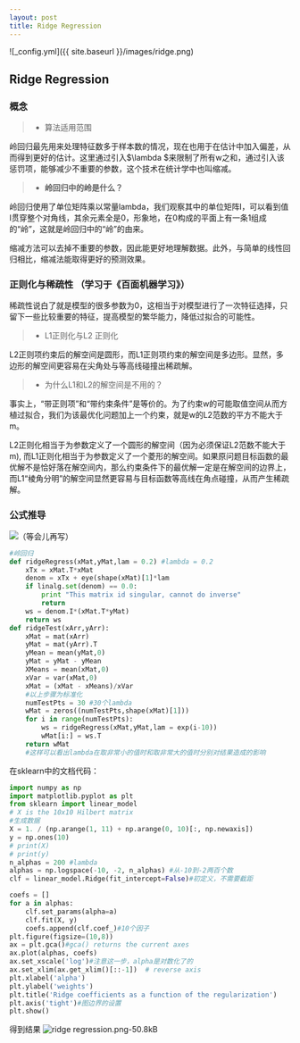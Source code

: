 ```yaml
---
layout: post
title: Ridge Regression
---
```


![_config.yml]({{ site.baseurl }}/images/ridge.png)

## Ridge Regression
### 概念

> * 算法适用范围

岭回归最先用来处理特征数多于样本数的情况，现在也用于在估计中加入偏差，从而得到更好的估计。这里通过引入$\lambda $来限制了所有w之和，通过引入该惩罚项，能够减少不重要的参数，这个技术在统计学中也叫缩减。


> * **岭回归中的岭是什么？**

岭回归使用了单位矩阵乘以常量lambda，我们观察其中的单位矩阵I，可以看到值I贯穿整个对角线，其余元素全是0，形象地，在0构成的平面上有一条1组成的“岭”，这就是岭回归中的“岭”的由来。

缩减方法可以去掉不重要的参数，因此能更好地理解数据。此外，与简单的线性回归相比，缩减法能取得更好的预测效果。

### 正则化与稀疏性 （学习于《百面机器学习》）

稀疏性说白了就是模型的很多参数为0，这相当于对模型进行了一次特征选择，只留下一些比较重要的特征，提高模型的繁华能力，降低过拟合的可能性。

> * L1正则化与L2 正则化

L2正则项约束后的解空间是圆形，而L1正则项约束的解空间是多边形。显然，多边形的解空间更容易在尖角处与等高线碰撞出稀疏解。

> * 为什么L1和L2的解空间是不用的？

事实上，“带正则项”和“带约束条件”是等价的。为了约束w的可能取值空间从而方植过拟合，我们为该最优化问题加上一个约束，就是w的L2范数的平方不能大于m。

L2正则化相当于为参数定义了一个圆形的解空间（因为必须保证L2范数不能大于m), 而L1正则化相当于为参数定义了一个菱形的解空间。如果原问题目标函数的最优解不是恰好落在解空间内，那么约束条件下的最优解一定是在解空间的边界上，而L1“棱角分明”的解空间显然更容易与目标函数等高线在角点碰撞，从而产生稀疏解。

### 公式推导
![（等会儿再写）][1]

```python
#岭回归
def ridgeRegress(xMat,yMat,lam = 0.2) #lambda = 0.2
    xTx = xMat.T*xMat
    denom = xTx + eye(shape(xMat)[1]*lam
    if linalg.set(denom) == 0.0:
        print "This matrix id singular, cannot do inverse"
        return
    ws = denom.I*(xMat.T*yMat)
    return ws
def ridgeTest(xArr,yArr):
    xMat = mat(xArr)
    yMat = mat(yArr).T
    yMean = mean(yMat,0)
    yMat = yMat - yMean
    XMeans = mean(xMat,0)
    xVar = var(xMat,0)
    xMat = (xMat - xMeans)/xVar
    #以上步骤为标准化
    numTestPts = 30 #30个lambda
    wMat = zeros((numTestPts,shape(xMat)[1]))
    for i in range(numTestPts):
        ws = ridgeRegress(xMat,yMat,lam = exp(i-10))
        wMat[i:] = ws.T
    return wMat
    #这样可以看出lambda在取非常小的值时和取非常大的值时分别对结果造成的影响
```
在sklearn中的文档代码：

```python
import numpy as np
import matplotlib.pyplot as plt
from sklearn import linear_model
# X is the 10x10 Hilbert matrix
#生成数据
X = 1. / (np.arange(1, 11) + np.arange(0, 10)[:, np.newaxis])
y = np.ones(10)
# print(X)
# print(y)
n_alphas = 200 #lambda
alphas = np.logspace(-10, -2, n_alphas) #从-10到-2两百个数
clf = linear_model.Ridge(fit_intercept=False)#初定义，不需要截距

coefs = []
for a in alphas:
    clf.set_params(alpha=a)
    clf.fit(X, y)
    coefs.append(clf.coef_)#10个因子
plt.figure(figsize=(10,8))
ax = plt.gca()#gca() returns the current axes
ax.plot(alphas, coefs)
ax.set_xscale('log')#注意这一步，alpha是对数化了的
ax.set_xlim(ax.get_xlim()[::-1])  # reverse axis
plt.xlabel('alpha')
plt.ylabel('weights')
plt.title('Ridge coefficients as a function of the regularization')
plt.axis('tight')#图边界的设置
plt.show()
```
得到结果
![ridge regression.png-50.8kB][2]
    

   
  [1]: http://static.zybuluo.com/seanzhen/yibkjzhildedj4jpkh6qj7an/ridge%20regression1.png
  [2]: http://static.zybuluo.com/seanzhen/gm39krd5fq8e96389e06i05t/ridge%20regression.png
  [3]: http://static.zybuluo.com/seanzhen/wic70ly5b1qsm5s0qyj8ix7h/%E6%9E%81%E5%A4%A7%E4%BC%BC%E7%84%B6%E4%BC%B0%E8%AE%A1.png
